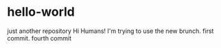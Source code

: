 # hello-world
just another repository
Hi Humans!
I'm  trying to use the new brunch. first commit. fourth commit
